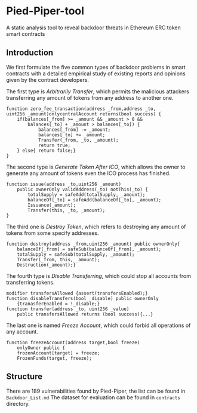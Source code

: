 # Pied-Piper-tool
A static analysis tool to reveal backdoor threats in Ethereum ERC token smart contracts

## Introduction
We first formulate the five common types of backdoor problems in smart contracts with a detailed empirical study of existing reports and opinions given by the contract developers. 

The first type is *Arbitrarily Transfer*, which permits the malicious attackers transferring any amount of tokens from any address to another one. 
```Solidity
function zero_fee_transaction(address _from,address _to,
uint256 _amount)onlycentralAccount returns(bool success) {
    if(balances[_from] >= _amount && _amount > 0 &&
        balances[_to] + _amount > balances[_to]) {
            balances[_from] -= _amount;
            balances[_to] += _amount;
            Transfer(_from, _to, _amount);
            return true;
    } else{ return false;}
}
```

The second type is *Generate Token  After ICO*, which allows the owner to generate any amount of tokens even the ICO process has finished.
```Solidity
function issue(address _to,uint256 _amount) 
    public ownerOnly validAddress(_to) notThis(_to) {
        totalSupply = safeAdd(totalSupply, _amount);
        balanceOf[_to] = safeAdd(balanceOf[_to], _amount);
        Issuance(_amount);
        Transfer(this, _to, _amount);
}
```

The third one is *Destroy Token*, which refers to destroying any amount of tokens from some specify addresses. 
```Solidity
function destroy(address _from,uint256 _amount) public ownerOnly{
    balanceOf[_from] = safeSub(balanceOf[_from], _amount);
    totalSupply = safeSub(totalSupply, _amount);
    Transfer(_from, this, _amount);
    Destruction(_amount);}
```

The fourth type is *Disable Transferring*, which could stop all accounts from transferring tokens. 
```Solidity
modifier transfersAllowed {assert(transfersEnabled);}
function disableTransfers(bool _disable) public ownerOnly
    {tranasferEnabled = !_disable;}
function transfer(address _to, uint256 _value) 
    public transfersAllowed returns (bool success){...}
```

The last one is named *Freeze Account*, which could forbid all operations of any account. 
```Solidity
function freezeAccount(address target,bool freeze) 
    onlyOwner public {
    frozenAccount[target] = freeze;
    FrozenFunds(target, freeze);
```

## Structure
There are 189 vulnerabilities found by Pied-Piper, the list can be found in `Backdoor_List.md`
The dataset for evaluation can be found in `contracts` directory.
